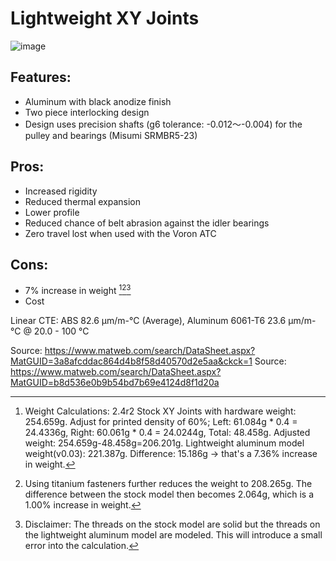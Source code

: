 # Lightweight XY Joints

![image](https://user-images.githubusercontent.com/104525636/179417942-0a88ca0e-ee5f-4aaa-84ac-57b2c0bef763.png)

## Features:
- Aluminum with black anodize finish
- Two piece interlocking design 
- Design uses precision shafts (g6 tolerance: -0.012～-0.004) for the pulley and bearings (Misumi SRMBR5-23)	

## Pros: 
- Increased rigidity
- Reduced thermal expansion 
- Lower profile 
- Reduced chance of belt abrasion against the idler bearings
- Zero travel lost when used with the Voron ATC

## Cons: 
- 7% increase in weight [^1][^2][^3]
- Cost



Linear CTE: ABS 82.6 µm/m-°C (Average), Aluminum 6061-T6 23.6 µm/m-°C @ 20.0 - 100 °C

[^1]: Weight Calculations: 2.4r2 Stock XY Joints with hardware weight: 254.659g. Adjust for printed density of 60%; Left: 61.084g * 0.4 = 24.4336g, Right: 60.061g * 0.4 = 24.0244g, Total: 48.458g. Adjusted weight: 254.659g-48.458g=206.201g. Lightweight aluminum model weight(v0.03): 221.387g. Difference: 15.186g -> that's a 7.36% increase in weight.

[^2]: Using titanium fasteners further reduces the weight to 208.265g. The difference between the stock model then becomes 2.064g, which is a 1.00% increase in weight.

[^3]: Disclaimer: The threads on the stock model are solid but the threads on the lightweight aluminum model are modeled. This will introduce a small error into the calculation.

Source: https://www.matweb.com/search/DataSheet.aspx?MatGUID=3a8afcddac864d4b8f58d40570d2e5aa&ckck=1
Source: https://www.matweb.com/search/DataSheet.aspx?MatGUID=b8d536e0b9b54bd7b69e4124d8f1d20a
